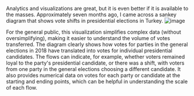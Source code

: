 Analytics and visualizations are great, but it is even better if it is available to the masses.
Approximately seven months ago, I came across a sankey diagram that shows vote shifts in presidential elections in Turkey.
![image](https://github.com/OzgeAygul/CS573---Reflections/assets/77694285/0578a527-30e0-4f35-8332-2aca819438dc)

For the general public, this visualization simplifies complex data (without oversimplifying), making it easier to understand the volume of votes transferred.
The diagram clearly shows how votes for parties in the general elections in 2018 have translated into votes for individual presidential candidates.
The flows can indicate, for example, whether voters remained loyal to the party's presidential candidate, or there was a shift, with voters from one party in the general elections choosing a different candidate.
It also provides numerical data on votes for each party or candidate at the starting and ending points, which can be helpful in understanding the scale of each flow.

